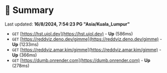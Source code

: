 # 📖 Summary
Last updated: **16/8/2024, 7:54:23 PG "Asia/Kuala_Lumpur"**

- `GET` [https://hst.ujol.dev](https://hst.ujol.dev) - **Up** (586ms)
- `GET` [https://reddviz.deno.dev/gimme](https://reddviz.deno.dev/gimme) - **Up** (1233ms)
- `GET` [https://reddviz.amar.kim/gimme](https://reddviz.amar.kim/gimme) - **Up** (366ms)
- `GET` [https://dumb.onrender.com](https://dumb.onrender.com) - **Up** (278ms)
